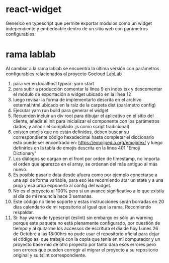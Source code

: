 # react-widget

Genérico en typescript que permite exportar módulos como un widget independiente y embedeable dentro de un sitio web con parámetros configurables.

# rama lablab

Al cambiar a la rama lablab se encuentra la última versión con parámetros configurables relacionados al proyecto Gocloud LabLab
1. para ver en localhost typear: yarn start
2. para subir a producción comentar la línea 9 en index.tsx y descomentar el módulo de exportación a widget ubicado en la línea 12
3. luego revisar la forma de implementarlo descrita en el archivo external.html ubicado en la raíz de la carpeta dist (parámetro config)
5. Ejecutar yarn run build para generar el widget
6. Recuerden incluir un div root para dibujar el aplicativo en el sitio del cliente, añadir el init para inicializar el componente con los parámetros dados, y añadir el compilado .js como script tradicional)
7. existen emojis que no están definidos, deben buscar su correspondiente código hexadecimal hasta completar el diccionario esto puede ser encontrado en: https://emojipedia.org/emojidex/ y luego definirlos en la tabla de emojis descrita en la línea 401 "Emoji Dictionary"
8. Los diálogos se cargan en el front por orden de timestamp, no importa el orden que aparezca en el array, se ordenan del más antiguo al más nuevo.
9. Es posible pasarle data desde afuera como por ejemplo conectarse a una api de forma variable, para eso les recomiendo atar un state y a una prop y esa prop exponerla al config del widget.
10. No es el proyecto al 100% pero si un avance significativo a lo que existía al día de mi renuncia hace 3 semanas.
11. Este código no tiene soporte y estas instrucciones serán borradas en 20 días calendario de mi repositorio al igual que la rama. Recomiendo respaldar.
12. Sí: hay warns de typescript (eslint) sin embargo es sólo un warning porque este paquete no está plenamente configurado, por cuestión de tiempo y al quitarme los accessos de escritura el día de hoy Lunes 26 de Octubre a las 18:00hrs no pude usar el repositorio oficial para dejar el código asi que trabajé con la copia que tenía en mi computador y un proyecto base mio de otro proyecto por tanto dará esos errores pero son errores que pueden corregir al migrar el proyecto a su repositorio original y su tslint correspondiente.
